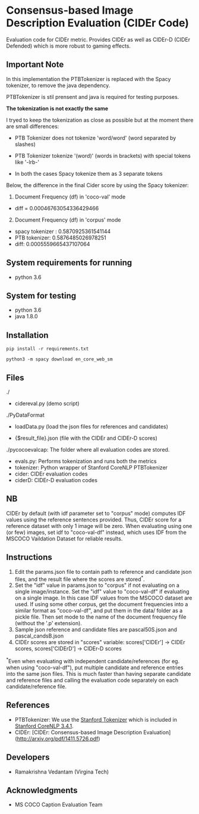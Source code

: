 Consensus-based Image Description Evaluation (CIDEr Code)
===================

Evaluation code for CIDEr metric. Provides CIDEr as well as
CIDEr-D (CIDEr Defended) which is more robust to gaming effects.

## Important Note ##

In this implementation the PTBTokenizer is replaced with the Spacy tokenizer, to remove the java dependency.

PTBTokenizer is stil prensent and java is required for testing purposes.

**The tokenization is not exactly the same**

I tryed to keep the tokenization as close as possible but at the moment there are small differences:

- PTB Tokenizer does not tokenize 'word/word' (word separated by slashes)

- PTB Tokenizer tokenize '(word)' (words in brackets) with special tokens like '-lrb-'

- In both the cases Spacy tokenize them as 3 separate tokens


Below, the difference in the final Cider score by using the Spacy tokenizer:

1) Document Frequency (df) in 'coco-val' mode
- diff = 0.00046763054336429466

2) Document Frequency (df) in 'corpus' mode
- spacy tokenizer : 0.5870925361541144
- PTB tokenizer: 0.5876485026978251
- diff: 0.0005559665437107064


## System requirements for running ##
- python 3.6 

## System for testing
- python 3.6
- java 1.8.0

## Installation

```
pip install -r requirements.txt

python3 -m spacy download en_core_web_sm
```

## 

## Files ##
./
- cidereval.py (demo script)

./PyDataFormat
- loadData.py (load the json files for references and candidates)

- {$result\_file}.json (file with the CIDEr and CIDEr-D scores)

./pycocoevalcap: The folder where all evaluation codes are stored.
- evals.py: Performs tokenization and runs both the metrics
- tokenizer: Python wrapper of Stanford CoreNLP PTBTokenizer
- cider: CIDEr evaluation codes
- ciderD: CIDEr-D evaluation codes

## NB
 CIDEr by default (with idf parameter set to "corpus" mode) computes IDF values using the reference sentences provided. Thus, CIDEr score for a reference dataset with only 1 image will be zero. When evaluating using one (or few) images, set idf to "coco-val-df" instead, which uses IDF from the MSCOCO Vaildation Dataset for reliable results.

## Instructions ##
1. Edit the params.json file to contain path to reference and candidate json files, and the result file where the scores are stored<sup>\*</sup>. 
2. Set the "idf" value in params.json to "corpus" if not evaluating on a single image/instance. Set the "idf" value to "coco-val-df" if evaluating on a single image. In this case IDF values from the MSCOCO dataset are used. If using some other corpus, get the document frequencies into a similar format as "coco-val-df", and put them in the data/ folder as a pickle file. Then set mode to the name of the document frequency file (without the '.p' extension).
3. Sample json reference and candidate files are pascal50S.json and pascal_candsB.json
4. CIDEr scores are stored in "scores" variable: scores['CIDEr'] -> CIDEr scores, scores['CIDErD'] -> CIDEr-D scores

<sup>*</sup>Even when evaluating with independent candidate/references (for eg. when using "coco-val-df"), put multiple candidate and reference entries into the same json files. This is much faster than having separate candidate and reference files and calling the evaluation code separately on each candidate/reference file.
## References ##

- PTBTokenizer: We use the [Stanford Tokenizer](http://nlp.stanford.edu/software/tokenizer.shtml) which is included in [Stanford CoreNLP 3.4.1](http://nlp.stanford.edu/software/corenlp.shtml).
- CIDEr: [CIDEr: Consensus-based Image Description Evaluation] (http://arxiv.org/pdf/1411.5726.pdf)

## Developers ##
- Ramakrishna Vedantam (Virgina Tech)

## Acknowledgments ##
- MS COCO Caption Evaluation Team
